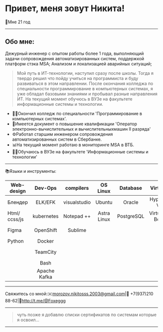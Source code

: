 <html lang="en">
<head>
    <meta charset="UTF-8">
    <meta name="viewport" content="width=device-width, initial-scale=1.0">
    <link rel="stylesheet" href="styles.css">
</head>
<body> 
<div class="header">	
<H1>Привет, меня зовут Никита!</H1>
<p>👤Мне 21 год</p>
	
---

<h2>Обо мне:</h2>

<p> Дежурный инженер с опытом работы более 1 года, выполняющий задачи сопровождения автоматизированных систем,
поддержкой платформ стэка MSA; Анализом и локализацией аварийных ситуаций;

> Мой путь в ИТ-технологии, наступил сразу после школы. Тогда я твердо решил что пойду учиться на программиста и буду развиваться в этом направлении. После окончания колледжа по специальности программирование в компьютерных системах, я уже обладал базовыми знаниями и пробывал разные направления ИТ. На текущий момент обучюсь в ВУЗе на факультете информационные системы и технологии.</p>

- 🧑‍🎓Окончил колледж по специальности 'Программирование в компьютерных системах'.
- 🧰Имеется документ о повышение квалификации 'Оператор электронно-вычислительных и вычислительныхмашин II разряда'
- ⚙️Работал старшим инженером сопровождения автоматизированных систем в Сбербанке.
- 📊На текущий момент работаю в мониторинге MSA в ВТБ.
- 👨‍🎓Обучаюсь в ВУЗе на факультете 'Информационные системы и технологии'

---

</h2>📚Языки и инструменты:</h2>

| Web-design    | Dev-Ops            | compilers   | OS Linux   | Database  | Virtual	 | Other	         | development methodology|
| ------------- |:------------------:| :----------:|:----------:|:---------:|:----------:|----------------------:|----------------------:|
| Блендер       | ELK/EFK	     | visualstudio| Ubuntu     | Oracle    | Hyper-V	 | Atlassian Confluence  | agile		 |
| Html/сcss/js  | kubernetes	     | Notepad ++  | Astra Linux| PostgreSQL| Virtual-Box| Service managemen     | scrum	 	 |
| Figma		| OpenShift          | Sublime	   | 		| 	    | 		 | jira service managemen| kanban	 	 |
| Python	| Docker             | 		   | 		| 	    | 		 | gRPC			 | lean		         | 
| 		| TeamCity           | 		   | 		| 	    | 		 | Restful		 | cascade model	 |
| 		| Bash               | 		   | 		| 	    | 		 | CI/CD		 |||
| 		| Apache Kafka       | 		   | 		| 	    | 		 | nexus			 |||

---

Свяжитесь со мной:✉️morozov.nikitosss.2003@gmail.com|📱 +7(937)210 88-62|💬http://t.me/@Foxeggg

---

> чуть позже я добавлю списки сертификатов по системам которые я освоил...

---

</div>
<div class="content">

</div>
</body>
</html>
